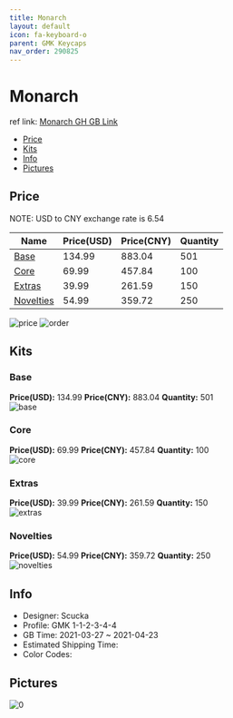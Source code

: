 ```yaml
---
title: Monarch 
layout: default
icon: fa-keyboard-o
parent: GMK Keycaps
nav_order: 290825
---
```


# Monarch 

ref link: [Monarch GH GB Link](https://geekhack.org/index.php?topic=111961.0)

* [Price](#price)
* [Kits](#kits)
* [Info](#info)
* [Pictures](#pictures)

## Price

NOTE: USD to CNY exchange rate is 6.54

| Name          | Price(USD)   |  Price(CNY) | Quantity |
| ------------- | ------------ |  ---------- | -------- |
|[Base](#base)|134.99|883.04|501|
|[Core](#core)|69.99|457.84|100|
|[Extras](#extras)|39.99|261.59|150|
|[Novelties](#novelties)|54.99|359.72|250|

<img src="{{ 'assets/images/gmk-keycaps/Monarch/price.png' | relative_url }}" alt="price" class="image featured">
<img src="{{ 'assets/images/gmk-keycaps/Monarch/order.png' | relative_url }}" alt="order" class="image featured">

## Kits
### Base  
**Price(USD):** 134.99	**Price(CNY):** 883.04	**Quantity:** 501  
<img src="{{ 'assets/images/gmk-keycaps/Monarch/kits_pics/base.png' | relative_url }}" alt="base" class="image featured">

### Core  
**Price(USD):** 69.99	**Price(CNY):** 457.84	**Quantity:** 100  
<img src="{{ 'assets/images/gmk-keycaps/Monarch/kits_pics/core.png' | relative_url }}" alt="core" class="image featured">

### Extras  
**Price(USD):** 39.99	**Price(CNY):** 261.59	**Quantity:** 150  
<img src="{{ 'assets/images/gmk-keycaps/Monarch/kits_pics/extras.png' | relative_url }}" alt="extras" class="image featured">

### Novelties  
**Price(USD):** 54.99	**Price(CNY):** 359.72	**Quantity:** 250  
<img src="{{ 'assets/images/gmk-keycaps/Monarch/kits_pics/novelties.png' | relative_url }}" alt="novelties" class="image featured">

## Info
* Designer: Scucka  
* Profile: GMK 1-1-2-3-4-4  
* GB Time: 2021-03-27 ~ 2021-04-23  
* Estimated Shipping Time:   
* Color Codes:  


## Pictures  
<img src="{{ 'assets/images/gmk-keycaps/Monarch/rendering_pics/0.png' | relative_url }}" alt="0" class="image featured">
